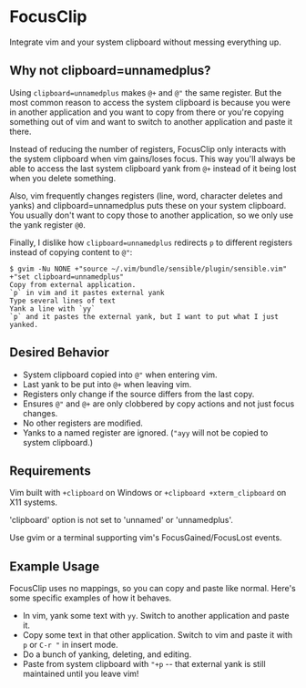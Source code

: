 # FocusClip

Integrate vim and your system clipboard without messing everything up.

## Why not clipboard=unnamedplus?
Using `clipboard=unnamedplus` makes `@+` and `@"` the same register. But the most
common reason to access the system clipboard is because you were in another
application and you want to copy from there or you're copying something out of
vim and want to switch to another application and paste it there.

Instead of reducing the number of registers, FocusClip only interacts with the
system clipboard when vim gains/loses focus. This way you'll always be able to
access the last system clipboard yank from `@+` instead of it being lost when
you delete something.

Also, vim frequently changes registers (line, word, character deletes and
yanks) and clipboard=unnamedplus puts these on your system clipboard. You usually
don't want to copy those to another application, so we only use the yank
register `@0`.

Finally, I dislike how `clipboard=unnamedplus` redirects `p` to different registers instead of copying content to `@"`:

    $ gvim -Nu NONE +"source ~/.vim/bundle/sensible/plugin/sensible.vim" +"set clipboard=unnamedplus"
    Copy from external application.
    `p` in vim and it pastes external yank
    Type several lines of text
    Yank a line with `yy`
    `p` and it pastes the external yank, but I want to put what I just yanked.


## Desired Behavior

* System clipboard copied into `@"` when entering vim.
* Last yank to be put into `@+` when leaving vim.
* Registers only change if the source differs from the last copy.
 * Ensures `@"` and `@+` are only clobbered by copy actions and not just focus changes.
* No other registers are modified.
* Yanks to a named register are ignored. (`"ayy` will not be copied to system clipboard.)


## Requirements

Vim built with `+clipboard` on Windows or `+clipboard +xterm_clipboard` on X11 systems.

'clipboard' option is not set to 'unnamed' or 'unnamedplus'.

Use gvim or a terminal supporting vim's FocusGained/FocusLost events.


## Example Usage

FocusClip uses no mappings, so you can copy and paste like normal. Here's some specific examples of how it behaves.

* In vim, yank some text with `yy`. Switch to another application and paste it.
* Copy some text in that other application. Switch to vim and paste it with `p` or `C-r "` in insert mode.
* Do a bunch of yanking, deleting, and editing.
* Paste from system clipboard with `"+p` -- that external yank is still maintained until you leave vim!

